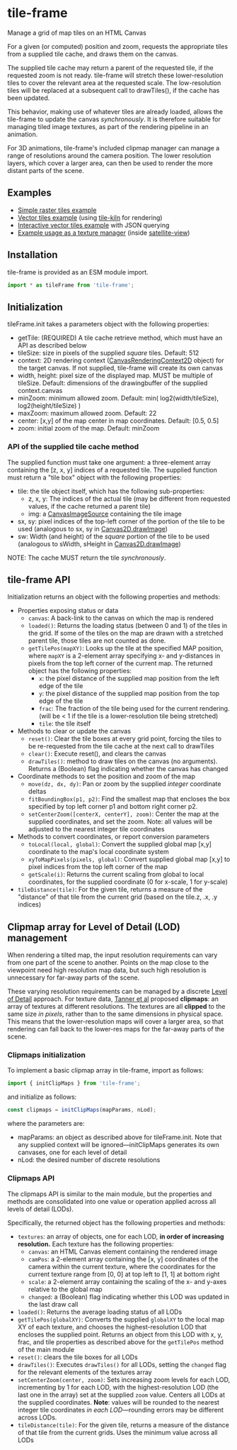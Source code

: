# tile-frame

Manage a grid of map tiles on an HTML Canvas

For a given (or computed) position and zoom, requests the appropriate tiles
from a supplied tile cache, and draws them on the canvas.

The supplied tile cache may return a parent of the requested tile, if the 
requested zoom is not ready. tile-frame will stretch these lower-resolution 
tiles to cover the relevant area at the requested scale.
The low-resolution tiles will be replaced at a subsequent call to drawTiles(),
if the cache has been updated.

This behavior, making use of whatever tiles are already loaded, allows the 
tile-frame to update the canvas *synchronously*. It is therefore suitable
for managing tiled image textures, as part of the rendering pipeline in
an animation.

For 3D animations, tile-frame's included clipmap manager can manage a range
of resolutions around the camera position. The lower resolution layers, which
cover a larger area, can then be used to render the more distant parts of the 
scene.

## Examples
- [Simple raster tiles example](https://globeletjs.github.io/tile-frame/examples/raster/index.html)
- [Vector tiles example](https://globeletjs.github.io/tile-frame/examples/vector/index.html) 
  (using [tile-kiln](https://github.com/GlobeletJS/tile-kiln) for rendering)
- [Interactive vector tiles example](https://globeletjs.github.io/tile-frame/examples/macrostrat/index.html) with JSON querying
- [Example usage as a texture manager](https://globeletjs.github.io/satellite-view/examples/stamen/index.html) 
  (inside [satellite-view](https://github.com/GlobeletJS/satellite-view))

## Installation
tile-frame is provided as an ESM module import.
```javascript
import * as tileFrame from 'tile-frame';
```

## Initialization
tileFrame.init takes a parameters object with the following properties:
- getTile: (REQUIRED) A tile cache retrieve method, which must have an API 
  as described below
- tileSize: size in pixels of the supplied *square* tiles. Default: 512
- context: 2D rendering context ([CanvasRenderingContext2D] object) for the 
  target canvas. If not supplied, tile-frame will create its own canvas
- width, height: pixel size of the displayed map. MUST be multiple of tileSize.
  Default: dimensions of the drawingbuffer of the supplied context.canvas
- minZoom: minimum allowed zoom. Default: 
  min( log2(width/tileSize), log2(height/tileSize) )
- maxZoom: maximum allowed zoom. Default: 22
- center: [x,y] of the map center in map coordinates. Default: [0.5, 0.5]
- zoom: initial zoom of the map. Default: minZoom

### API of the supplied tile cache method
The supplied function must take one argument: a three-element array containing
the [z, x, y] indices of a requested tile.
The supplied function must return a "tile box" object with the following 
properties:
- tile: the tile object itself, which has the following sub-properties:
  - z, x, y: The indices of the actual tile (may be different from requested
  values, if the cache returned a parent tile)
  - img: a [CanvasImageSource] containing the tile image
- sx, sy: pixel indices of the top-left corner of the portion of the tile
  to be used (analogous to sx, sy in [Canvas2D.drawImage])
- sw: Width (and height) of the *square* portion of the tile to be used
  (analogous to sWidth, sHeight in [Canvas2D.drawImage])

NOTE: The cache MUST return the tile *synchronously*.

[CanvasRenderingContext2D]: https://developer.mozilla.org/en-US/docs/Web/API/CanvasRenderingContext2D
[CanvasImageSource]: https://developer.mozilla.org/en-US/docs/Web/API/CanvasImageSource
[Canvas2D.drawImage]: https://developer.mozilla.org/en-US/docs/Web/API/CanvasRenderingContext2D/drawImage

## tile-frame API
Initialization returns an object with the following properties and methods:
- Properties exposing status or data
  - `canvas`: A back-link to the canvas on which the map is rendered
  - `loaded()`: Returns the loading status (between 0 and 1) of the tiles in the
  grid. If some of the tiles on the map are drawn with a stretched parent tile, 
  those tiles are not counted as done.
  - `getTilePos(mapXY)`: Looks up the tile at the specified MAP position,
  where `mapXY` is a 2-element array specifying x- and y-distances in pixels
  from the top left corner of the current map.
  The returned object has the following properties:
    - `x`: the pixel distance of the supplied map position from the left edge
    of the tile
    - `y`: the pixel distance of the supplied map position from the top edge of
    the tile
    - `frac`: The fraction of the tile being used for the current rendering.
    (will be < 1 if the tile is a lower-resolution tile being stretched)
    - `tile`: the tile itself
- Methods to clear or update the canvas
  - `reset()`: Clear the tile boxes at every grid point, forcing the tiles to be
  re-requested from the tile cache at the next call to drawTiles
  - `clear()`: Execute reset(), and clears the canvas
  - `drawTiles()`: method to draw tiles on the canvas (no arguments). Returns
  a (Boolean) flag indicating whether the canvas has changed
- Coordinate methods to set the position and zoom of the map
  - `move(dz, dx, dy)`: Pan or zoom by the supplied *integer* coordinate deltas
  - `fitBoundingBox(p1, p2)`: Find the smallest map that encloses the box
  specified by top left corner p1 and bottom right corner p2.
  - `setCenterZoom([centerX, centerY], zoom)`: Center the map at the supplied
  coordinates, and set the zoom. Note: all values will be adjusted to the
  nearest integer tile coordinates
- Methods to convert coordinates, or report conversion parameters
  - `toLocal(local, global)`: Convert the supplied global map [x,y] coordinate
  to the map's local coordinate system
  - `xyToMapPixels(pixels, global)`: Convert supplied global map [x,y] to
  pixel indices from the top left corner of the map
  - `getScale(i)`: Returns the current scaling from global to local coordinates,
  for the supplied coordinate (0 for x-scale, 1 for y-scale)
- `tileDistance(tile)`: For the given tile, returns a measure of the "distance" 
  of that tile from the current grid (based on the tile.z, .x, .y indices)

## Clipmap array for Level of Detail (LOD) management
When rendering a tilted map, the input resolution requirements can vary from 
one part of the scene to another. Points on the map close to the viewpoint 
need high resolution map data, but such high resolution is unnecessary for 
far-away parts of the scene.

These varying resolution requirements can be managed by a discrete
[Level of Detail] approach. For texture data, [Tanner et al] proposed
**clipmaps**: an array of textures at different resolutions. The textures are
all **clipped** to the same size *in pixels*, rather than to the same
dimensions in physical space. This means that the lower-resolution maps will
cover a larger area, so that rendering can fall back to the lower-res maps
for the far-away parts of the scene.

[Level of Detail]: https://en.wikipedia.org/wiki/Level_of_detail
[Tanner et al]: http://citeseerx.ist.psu.edu/viewdoc/download?doi=10.1.1.103.3067&rep=rep1&type=pdf

### Clipmaps initialization
To implement a basic clipmap array in tile-frame, import as follows:
```javascript
import { initClipMaps } from 'tile-frame';
```
and initialize as follows:
```javascript
const clipmaps = initClipMaps(mapParams, nLod);
```
where the parameters are:
- mapParams: an object as described above for tileFrame.init. Note that any
  supplied context will be ignored&mdash;initClipMaps generates its own
  canvases, one for each level of detail
- nLod: the desired number of discrete resolutions

### Clipmaps API
The clipmaps API is similar to the main module, but the properties and methods
are consolidated into one value or operation applied across all levels of
detail (LODs).

Specifically, the returned object has the following properties and methods:
- `textures`: an array of objects, one for each LOD, **in order of increasing 
  resolution.** Each texture has the following properties:
  - `canvas`: an HTML Canvas element containing the rendered image
  - `camPos`: a 2-element array containing the [x, y] coordinates of the camera
  within the current texture, where the coordinates for the current texture
  range from [0, 0] at top left to [1, 1] at bottom right
  - `scale`: a 2-element array containing the scaling of the x- and y-axes
  relative to the global map
  - `changed`: a (Boolean) flag indicating whether this LOD was updated in the
  last draw call
- `loaded()`: Returns the average loading status of all LODs
- `getTilePos(globalXY)`: Converts the supplied `globalXY` to the local map XY
  of each texture, and chooses the highest-resolution LOD that encloses the
  supplied point. Returns an object from this LOD with x, y, frac, and tile 
  properties as described above for the `getTilePos` method of the main module
- `reset()`: clears the tile boxes for all LODs
- `drawTiles()`: Executes `drawTiles()` for all LODs, setting the `changed`
  flag for the relevant elements of the textures array
- `setCenterZoom(center, zoom)`: Sets increasing zoom levels for each LOD,
  incrementing by 1 for each LOD, with the highest-resolution LOD (the last
  one in the array) set at the supplied `zoom` value. Centers all LODs at 
  the supplied coordinates. **Note**: values will be rounded to the nearest 
  integer tile coordinates *in each LOD*&mdash;rounding errors may be 
  different across LODs.
- `tileDistance(tile)`: For the given tile, returns a measure of the distance
  of that tile from the current grids. Uses the minimum value across all LODs
